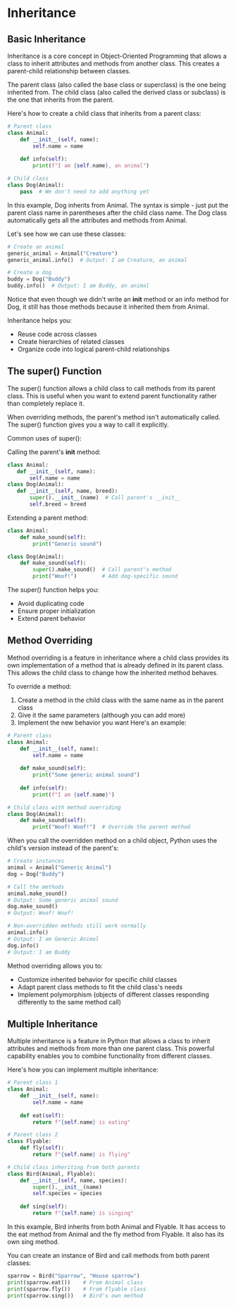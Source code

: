 # Inheritance

## Basic Inheritance

Inheritance is a core concept in Object-Oriented Programming that allows a class to inherit attributes and methods from another class. This creates a parent-child relationship between classes.

The parent class (also called the base class or superclass) is the one being inherited from. The child class (also called the derived class or subclass) is the one that inherits from the parent.

Here's how to create a child class that inherits from a parent class:
```python
# Parent class
class Animal:
    def __init__(self, name):
        self.name = name
    
    def info(self):
        print(f"I am {self.name}, an animal")

# Child class
class Dog(Animal):
    pass  # We don't need to add anything yet
```
In this example, Dog inherits from Animal. The syntax is simple - just put the parent class name in parentheses after the child class name. The Dog class automatically gets all the attributes and methods from Animal.

Let's see how we can use these classes:
```python
# Create an animal
generic_animal = Animal("Creature")
generic_animal.info()  # Output: I am Creature, an animal

# Create a dog
buddy = Dog("Buddy")
buddy.info()  # Output: I am Buddy, an animal
```
Notice that even though we didn't write an __init__ method or an info method for Dog, it still has those methods because it inherited them from Animal.

Inheritance helps you:

- Reuse code across classes
- Create hierarchies of related classes
- Organize code into logical parent-child relationships

## The super() Function

The super() function allows a child class to call methods from its parent class. This is useful when you want to extend parent functionality rather than completely replace it.

When overriding methods, the parent's method isn't automatically called. The super() function gives you a way to call it explicitly.

Common uses of super():

Calling the parent's __init__ method:
```python
class Animal:
   def __init__(self, name):
       self.name = name
class Dog(Animal):
   def __init__(self, name, breed):
       super().__init__(name)  # Call parent's __init__
       self.breed = breed
```
Extending a parent method:
```python
class Animal:
    def make_sound(self):
        print("Generic sound")

class Dog(Animal):
    def make_sound(self):
        super().make_sound()  # Call parent's method
        print("Woof!")        # Add dog-specific sound
```
The super() function helps you:

- Avoid duplicating code
- Ensure proper initialization
- Extend parent behavior

## Method Overriding

Method overriding is a feature in inheritance where a child class provides its own implementation of a method that is already defined in its parent class. This allows the child class to change how the inherited method behaves.

To override a method:

1. Create a method in the child class with the same name as in the parent class
2. Give it the same parameters (although you can add more)
3. Implement the new behavior you want
Here's an example:
```python
# Parent class
class Animal:
    def __init__(self, name):
        self.name = name
    
    def make_sound(self):
        print("Some generic animal sound")
    
    def info(self):
        print(f"I am {self.name}")

# Child class with method overriding
class Dog(Animal):
    def make_sound(self):
        print("Woof! Woof!")  # Override the parent method
```
When you call the overridden method on a child object, Python uses the child's version instead of the parent's:
```python
# Create instances
animal = Animal("Generic Animal")
dog = Dog("Buddy")

# Call the methods
animal.make_sound()
# Output: Some generic animal sound
dog.make_sound()
# Output: Woof! Woof!

# Non-overridden methods still work normally
animal.info()
# Output: I am Generic Animal
dog.info()
# Output: I am Buddy
```
Method overriding allows you to:

- Customize inherited behavior for specific child classes
- Adapt parent class methods to fit the child class's needs
- Implement polymorphism (objects of different classes responding differently to the same method call)

## Multiple Inheritance

Multiple inheritance is a feature in Python that allows a class to inherit attributes and methods from more than one parent class. This powerful capability enables you to combine functionality from different classes.

Here's how you can implement multiple inheritance:
```python
# Parent class 1
class Animal:
    def __init__(self, name):
        self.name = name
    
    def eat(self):
        return f"{self.name} is eating"

# Parent class 2
class Flyable:
    def fly(self):
        return f"{self.name} is flying"

# Child class inheriting from both parents
class Bird(Animal, Flyable):
    def __init__(self, name, species):
        super().__init__(name)
        self.species = species
    
    def sing(self):
        return f"{self.name} is singing"
```
In this example, Bird inherits from both Animal and Flyable. It has access to the eat method from Animal and the fly method from Flyable. It also has its own sing method.

You can create an instance of Bird and call methods from both parent classes:
```python
sparrow = Bird("Sparrow", "House sparrow")
print(sparrow.eat())    # From Animal class
print(sparrow.fly())    # From Flyable class
print(sparrow.sing())   # Bird's own method
```

